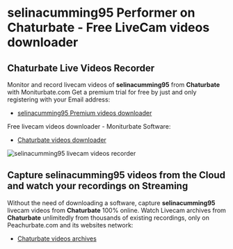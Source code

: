 # selinacumming95 Performer on Chaturbate - Free LiveCam videos downloader

## Chaturbate Live Videos Recorder

Monitor and record livecam videos of **selinacumming95** from **Chaturbate** with Moniturbate.com
Get a premium trial for free by just and only registering with your Email address:
* [selinacumming95 Premium videos downloader](https://moniturbate.com/request-demo-licence-key.html)

Free livecam videos downloader - Moniturbate Software:
* [Chaturbate videos downloader](https://moniturbate.com/moniturbate-download-software.html)

![selinacumming95 livecam videos recorder](https://peachurnet.com/templates/moniturbate-software.png)


## Capture selinacumming95 videos from the Cloud and watch your recordings on Streaming

Without the need of downloading a software, capture **selinacumming95** livecam videos from **Chaturbate** 100% online.
Watch Livecam archives from **Chaturbate** unlimitedly from thousands of existing recordings, only on Peachurbate.com and its websites network:
* [Chaturbate videos archives](https://peachurnet.com/)